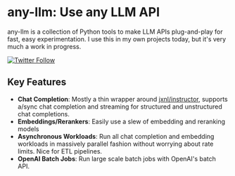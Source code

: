 # any-llm: Use any LLM API

any-llm is a collection of Python tools to make LLM APIs plug-and-play for fast, easy experimentation.
I use this in my own projects today, but it's very much a work in progress.

[![Twitter Follow](https://img.shields.io/twitter/follow/markycasty?style=social)](https://twitter.com/markycasty)

## Key Features

- **Chat Completion**: Mostly a thin wrapper around [jxnl/instructor](https://github.com/jxnl/instructor), supports a/sync chat completion and streaming for structured and unstructured chat completions.
- **Embeddings/Rerankers**: Easily use a slew of embedding and reranking models
- **Asynchronous Workloads**: Run all chat completion and embedding workloads in massively parallel fashion without worrying about rate limits. Nice for ETL pipelines.
- **OpenAI Batch Jobs**: Run large scale batch jobs with OpenAI's batch API.

